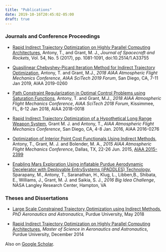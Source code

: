 ```yaml
---
title: "Publications"
date: 2019-10-16T20:45:02-05:00
draft: true
---
```


### Journals and Conference Proceedings
* [Rapid Indirect Trajectory Optimization on Highly Parallel Computing Architectures](/pdf/tantony_rapid_2017.pdf), Antony, T., and Grant, M. J., *Journal of Spacecraft and Rockets*, Vol. 54,  No. 5 (2017),  pp. 1081-1091, doi:10.2514/1.A33755

* [Quasilinear Chebyshev-Picard Iteration Method for Indirect Trajectory Optimization](/pdf/tantony_qcpi_2019.pdf), Antony, T. and Grant, M.J., *2018 AIAA Atmospheric Flight Mechanics Conference*, *AIAA SciTech 2019 Forum*, San Diego, CA, 7-11 Jan 2019, AIAA 2019-0260

* [Path Constraint Regularization in Optimal Control Problems using Saturation Functions](/pdf/tantony_satfcn_2018.pdf), Antony, T. and Grant, M.J., *2018 AIAA Atmospheric Flight Mechanics Conference*, *AIAA SciTech 2018 Forum*, Kissimmee, FL, 8-12 Jan 2018, AIAA 2018-0018

* [Rapid Indirect Trajectory Optimization of a Hypothetical Long Range Weapon System](/pdf/grant_longrange_2016.pdf), Grant M. J. and Antony, T., *AIAA Atmospheric Flight Mechanics Conference*, San Diego, CA, 4-8 Jan. 2016, AIAA 2016-0276

* [Optimization of Interior Point Cost Functionals Using Indirect Methods](/pdf/tantony_ipcost_2015.pdf), Antony, T., Grant, M. J. and Bolender, M. A., *2015 AIAA Atmospheric Flight Mechanics Conference*, Dallas, TX, 22-26 Jun. 2015, [AIAA 2015-2399](https://arc.aiaa.org/doi/abs/10.2514/6.2015-2399)

<!-- * "A Generalized Adaptive Chebyshev-Picard Iteration Method for Solution to Two-Point Boundary Value Problems", Antony, T. and Grant, M.J., *3rd Annual Meeting of the AFRL Mathematical Modeling and Optimization Institute*, Shalimar FL, 27-31 Jul. 2015 -->

* [Enabling Mars Exploration Using inflatable Purdue Aerodynamic Decelerator with Deployable EntrySystems (iPADDLES) Technology](/pdf/ipaddles_2016.pdf), Sparapany, M., Antony, T., Saranathan, H., Klug, L., Libben,B., Shibata, E., Williams, J., Grant, M. J. and Saikia, S. J., *2016 Big Idea Challenge*, NASA Langley Research Center, Hampton, VA

### Theses and Dissertations

* [Large Scale Constrained Trajectory Optimization using Indirect Methods](/pdf/tantony_phdthesis.pdf), *PhD Aeronautics and Astronautics*, Purdue University, May 2018

* [Rapid Indirect Trajectory Optimization on Highly Parallel Computing Architectures](/pdf/tantony_msthesis.pdf), *Master of Science in Aeronautics and Astronautics*, Purdue University, December 2014

Also on [Google Scholar](https://scholar.google.com/citations?hl=en&user=UxT0v5MAAAAJ).